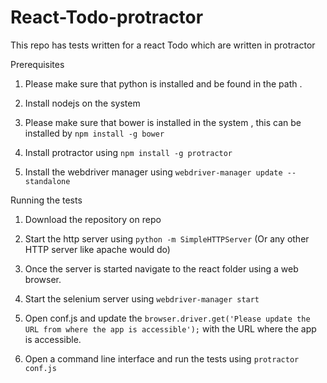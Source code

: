 React-Todo-protractor
=====================

This repo has tests written for a react Todo which are written in protractor

Prerequisites
1. Please make sure that python is installed and be found in the path .

2. Install nodejs on the system 

3. Please make sure that bower is installed in the system , this can be installed by ```npm install -g bower```

4. Install protractor using ```npm install -g protractor```

5. Install the webdriver manager using ```webdriver-manager update --standalone```

Running the tests

1. Download the repository on repo

2. Start the http server using ```python -m SimpleHTTPServer``` (Or any other HTTP server like apache would do)

3.  Once the server is started navigate to the react folder using a web browser.

4. Start the selenium server using ```webdriver-manager start``` 


5.  Open conf.js and update the ```browser.driver.get('Please update the URL from where the app is accessible');``` with the   URL where the app is accessible.

5.  Open a command line interface and run the tests using ```protractor conf.js```

 
  
